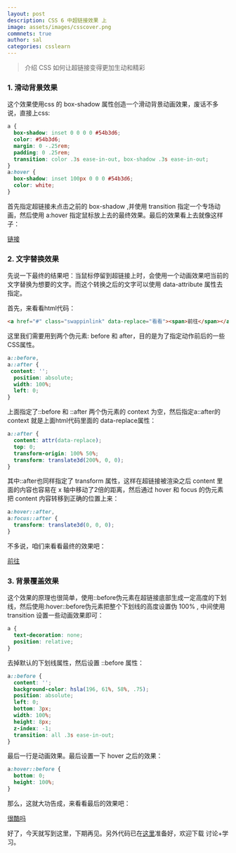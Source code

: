 ```yaml
---
layout: post
description: CSS 6 中超链接效果 上
image: assets/images/csscover.png
commnets: true
author: sal
categories: csslearn
---
```

> 介绍 CSS 如何让超链接变得更加生动和精彩

### 1. 滑动背景效果
这个效果使用css 的 box-shadow 属性创造一个滑动背景动画效果，废话不多说，直接上css:

```css
a {
  box-shadow: inset 0 0 0 0 #54b3d6;
  color: #54b3d6;
  margin: 0 -.25rem;
  padding: 0 .25rem;
  transition: color .3s ease-in-out, box-shadow .3s ease-in-out;
}
a:hover {
  box-shadow: inset 100px 0 0 0 #54b3d6;
  color: white;
}
```

首先指定超链接未点击之前的 box-shadow ,并使用 transition 指定一个专场动画，然后使用 a:hover 指定鼠标放上去的最终效果。最后的效果看上去就像这样子：

<a class="slidinglink" href="#">链接</a>

### 2. 文字替换效果
先说一下最终的结果吧：当鼠标停留到超链接上时，会使用一个动画效果吧当前的文字替换为想要的文字。而这个转换之后的文字可以使用 data-attribute 属性去指定。

首先，来看看html代码：
```html
<a href="#" class="swappinlink" data-replace="看看"><span>前往</span></a>
```

这里我们需要用到两个伪元素: before 和 after，目的是为了指定动作前后的一些CSS属性。

```css
a::before,
a::after {
 content: '';
  position: absolute;
  width: 100%;
  left: 0;
}
```

上面指定了::before 和 ::after 两个伪元素的 context 为空，然后指定a::after的 context 就是上面html代码里面的 data-replace属性：

```css
a::after {
  content: attr(data-replace);
  top: 0;
  transform-origin: 100% 50%;
  transform: translate3d(200%, 0, 0);
}
```

其中::after也同样指定了 transform 属性，这样在超链接被渲染之后 content 里面的内容也容易在 x 轴中移动了2倍的距离，然后通过 hover 和 focus 的伪元素把 content 内容转移到正确的位置上来：

```css
a:hover::after,
a:focus::after {
  transform: translate3d(0, 0, 0);
}
```

不多说，咱们来看看最终的效果吧：

<a href="#" class="swappinlink" data-replace="看看"><span>前往</span></a>

### 3. 背景覆盖效果
这个效果的原理也很简单，使用::before伪元素在超链接底部生成一定高度的下划线，然后使用:hover::before伪元素把整个下划线的高度设置伪 100% , 中间使用 transition 设置一些动画效果即可：

```css
a {
  text-decoration: none;
  position: relative;
}
```
去掉默认的下划线属性，然后设置 ::before 属性：

```css
a::before {
  content: '';
  background-color: hsla(196, 61%, 58%, .75);
  position: absolute;
  left: 0;
  bottom: 3px;
  width: 100%;
  height: 8px;
  z-index: -1;
  transition: all .3s ease-in-out;
}
```

最后一行是动画效果。最后设置一下 hover 之后的效果：

```css
a:hover::before {
  bottom: 0;
  height: 100%;
}
```

那么，这就大功告成，来看看最后的效果吧：

<a href="#" class="growinglink"> 很酷吗 </a>

好了，今天就写到这里，下期再见。另外代码已在[这里](https://open.nativeng.org/soragui/csslearn)准备好，欢迎下载 讨论+学习。
